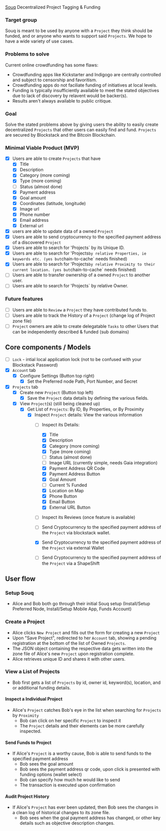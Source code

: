 [Souq](https://github.com/cryptocracy/souq) Decentralized Project Tagging & Funding

### Target group
Souq is meant to be used by anyone with a `Project` they think should be funded, and or anyone who wants to support said `Projects`. We hope to have a wide variety of use cases.

### Problems to solve
Current online crowdfunding has some flaws:
* Crowdfunding apps like Kickstarter and Indigogo are centrally controlled and subject to censorship and favoritism.
* Crowdfunding apps do not faciliate funding of initiatives at local levels. 
* Funding is typically insufficiently available to meet the stated objectives due to lack of discovery by relavent would be backer(s).
* Results aren't always available to public critique.

### Goal
Solve the stated problems above by giving users the ability to easily create decentralized `Projects` that other users can easily find and fund. `Projects` are secured by Blockstack and the Bitcoin Blockchain. 

### Minimal Viable Product (MVP)
* [x] Users are able to create `Projects` that have
	* [x] Title
	* [x] Description
	* [X] Category (more coming)
	* [X] Type (more coming)
	* [ ] Status (almost done)
	* [x] Payment address
	* [x] Goal amount
	* [x] Coordinates (latitude, longitude)
	* [x] Image url
	* [x] Phone number
	* [x] Email address 
	* [x] External url
* [x] users are able to update data of a owned `Project`
* [x] Users are able to send cryptocurrency to the specified payment address of a discovered `Project`
* [x] Users are able to search for 'Projects` by its Unique ID.
* [x] Users are able to search for 'Projects` by relative Properties, ie keywords etc. (yes but `chain-to-cache` needs finished)
* [x] Users are able to search for 'Projects` by relative Proximity to their current location. (yes but `chain-to-cache` needs finished)
* [ ] Users are able to transfer ownership of a owned `Project` to another user.
* [ ] Users are able to search for 'Projects` by relative Owner.

### Future features
* [ ] Users are able to `Review` a `Project` they have contributed funds to.
* [ ] Users are able to track the History of a `Project` (change log of Project zone file)
* [ ] `Project` owners are able to create delegatable `Tasks` to other Users that can be independently described & funded (sub domains)

## Core components / Models
* [ ] `Lock` - intial local application lock (not to be confused with your Blockstack Password)
* [x] `Account` tab
	* [x] Configure Settings (Button top right)
		* [x] Set the Preferred node Path, Port Number, and Secret
* [x] `Projects` tab
	* [x] Create new `Project` (Button top left)
		* [x] Save the `Project` data details by defining the various fields.
	* [x] View `Project`(s) (still being cleaned up)
		* [x] Get List of `Projects`: By ID, By Properties, or By Proximity
			* [x] Inspect `Project` details: View the various information  
				* [ ] Inspect its Details: 
					* [x] Title
					* [x] Description
					* [X] Category (more coming)
					* [X] Type (more coming)
					* [ ] Status (almost done)
					* [ ] Image URL (currently simple, needs Gaia integration)
					* [x] Payment Address QR Code
					* [X] Payment Address Button
					* [x] Goal Amount
					* [ ] Current % Funded
					* [x] Location on Map
					* [x] Phone Button
					* [x] Email Button
					* [x] External URL Button
				* [ ] Inspect its Reviews (once feature is available)
				* [ ] Send Cryptocurrency to the specified payment address of the `Project` via blockstack wallet.
				* [x] Send Cryptocurrency to the specified payment address of the `Project` via external Wallet
				* [ ] Send Cryptocurrency to the specified payment address of the `Project` via a ShapeShift


## User flow

### Setup Souq
* Alice and Bob both go through their initial Souq setup (Install/Setup Preferred Node, Install/Setup Mobile App, Funds Account)

### Create a Project
* Alice clicks `New Project` and fills out the form for creating a new `Project`
* Upon "Save Project", redirected to her `Account` tab, showing a pending registration at the bottom of the list of Owned `Projects`.
* The JSON object containing the respective data gets written into the zone file of Alice's new `Project` upon registration complete.
* Alice retrieves unique ID and shares it with other users.

### View a List of Projects
* Bob first gets a list of `Projects` by id, owner id, keyword(s), location, and or additional funding details.

#### Inspect a Individual Project
* Alice's `Project` catches Bob's eye in the list when searching for `Projects` by `Proximity`
	* Bob can click on her specific `Project` to inspect it
	* The `Project` details and their elements can be more carefully inspected.

#### Send Funds to Project
* If Alice's `Project` is a worthy cause, Bob is able to send funds to the specified payment address
	* Bob sees the goal amount
	* Bob sees the payment address qr code, upon click is presented with funding options (wallet select)
	* Bob can specify how much he would like to send
	* The transaction is executed upon confirmation

#### Audit Project History
* If Alice's `Project` has ever been updated, then Bob sees the changes in a clean log of historical changes to its zone file.
  * Bob sees when the goal payment address has changed, or other key details such as objective description changes.
